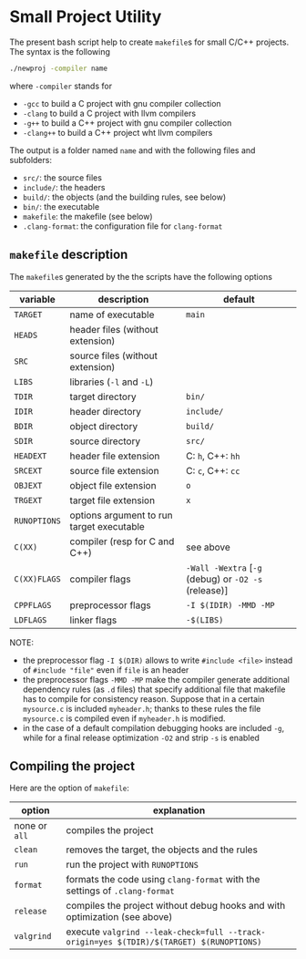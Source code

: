 # Small Project Utility

The present bash script help to create `makefile`s for small C/C++ projects. The syntax is the following

```bash
./newproj -compiler name
```
where `-compiler` stands for
* `-gcc` to build a C project with gnu compiler collection
* `-clang` to build a C project with llvm compilers
* `-g++` to build a C++ project with gnu compiler collection
* `-clang++` to build a C++ project wht llvm compilers

The output is a folder named `name` and with the following files and subfolders:
* `src/`: the source files
* `include/`: the headers
* `build/`: the objects (and the building rules, see below)
* `bin/`: the executable
* `makefile`: the makefile (see below)
* `.clang-format`: the configuration file for `clang-format`



## `makefile` description

The `makefile`s generated by the the scripts have the following options

| variable      | description                                       | default                                               |
|---------------|---------------------------------------------------|-------------------------------------------------------|
| `TARGET`      | name of executable                                | `main`                                                |
| `HEADS`       | header files (without extension)                  |                                                       |
| `SRC`         | source files (without extension)                  |                                                       |
| `LIBS`        | libraries (`-l` and `-L`)                         |                                                       |
| `TDIR`        | target directory                                  | `bin/`                                                |
| `IDIR`        | header directory                                  | `include/`                                            |
| `BDIR`        | object directory                                  | `build/`                                              |
| `SDIR`        | source directory                                  | `src/`                                                |
| `HEADEXT`     | header file extension                             | C: `h`, C++: `hh`                                     |
| `SRCEXT`      | source file extension                             | C: `c`, C++: `cc`                                     |
| `OBJEXT`      | object file extension                             | `o`                                                   |
| `TRGEXT`      | target file extension                             | `x`                                                   |
| `RUNOPTIONS`  | options argument to run target executable         |                                                       |
| `C(XX)`       | compiler (resp for C and C++)                     | see above                                             |
| `C(XX)FLAGS`  | compiler flags                                    | `-Wall -Wextra` [`-g` (debug) or `-O2 -s` (release)]  |
| `CPPFLAGS`    | preprocessor flags                                | `-I $(IDIR) -MMD -MP`                                 |
| `LDFLAGS`     | linker flags                                      | `-$(LIBS)`                                            |

NOTE:
* the preprocessor flag `-I $(DIR)` allows to write `#include <file>` instead of `#include "file"` even if `file` is an header
* the preprocessor flags `-MMD -MP` make the compiler generate additional dependency rules (as `.d` files) that specify additional file that makefile has to compile for consistency reason. Suppose that in a certain `mysource.c` is included `myheader.h`; thanks to these rules the file `mysource.c` is compiled even if `myheader.h` is modified.
* in the case of a default compilation debugging hooks are included `-g`, while for a final release optimization `-O2` and strip `-s` is enabled



## Compiling the project

Here are the option of `makefile`:

| option         | explanation                                                                                              |
|----------------|----------------------------------------------------------------------------------------------------------|
| none or `all`  | compiles the project                                                                                     |
| `clean`        | removes the target, the objects and the rules                                                            |
| `run`          | run the project with `RUNOPTIONS`                                                                        |
| `format`       | formats the code using `clang-format` with the settings of `.clang-format`                               |
| `release`      | compiles the project without debug hooks and with optimization (see above)                               |
| `valgrind`     | execute `valgrind --leak-check=full --track-origin=yes $(TDIR)/$(TARGET) $(RUNOPTIONS)`                  | 